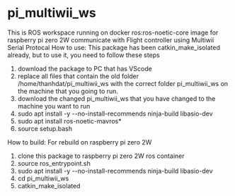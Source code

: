 # pi_multiwii_ws
This is ROS workspace running on docker ros:ros-noetic-core image for raspberry pi zero 2W communicate with Flight controller using Multiwii Serial Protocal
How to use: This package has been catkin_make_isolated already, but to use it, you need to follow these steps
1. download the package to PC that has VScode
2. replace all files that contain the old folder /home/thanhdat/pi_multiwii_ws with the correct folder pi_multiwii_ws on the machine that you going to run. 
3. download the changed pi_multiwii_ws that you have changed to the machine you want to run
4. sudo apt install -y --no-install-recommends ninja-build libasio-dev
5. sudo apt install ros-noetic-mavros*
6. source setup.bash

How to build: For rebuild on raspberry pi zero 2W
1. clone this package to raspberry pi zero 2W ros container
2. source ros_entrypoint.sh
3. sudo apt install -y --no-install-recommends ninja-build libasio-dev
4. cd pi_multiwii_ws
5. catkin_make_isolated
